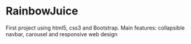 # RainbowJuice
First project using html5, css3 and Bootstrap. Main features: collapsible navbar, carousel and responsive web design
